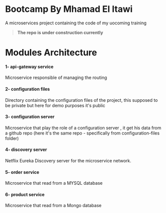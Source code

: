 # Bootcamp By Mhamad El Itawi

A microservices project containing the code of my uocoming training

> **The repo is under construction currently**

Modules Architecture
=============
#### **1- api-gateway service**
Microservice responsible of managing the routing

#### **2- configuration files**
Directory containing the configuration files of the project, this supposed to be private but here for demo purposes it's public

#### **3- configuration server**
Microservice that play the role of a configuration server , it get his data from a github repo (here it's the same repo - specifically from configuration-files folder)

#### **4- discovery server**
Netflix Eureka Discovery server for the microservice network.

#### **5- order service**
Microservice that read from a MYSQL database 

#### **6- product service**
Microservice that read from a Mongo database 


